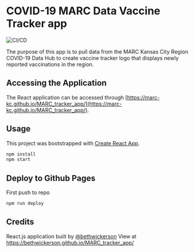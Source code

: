 # COVID-19 MARC Data Vaccine Tracker app

![CI/CD](https://github.com/MARC-KC/MARC_tracker_app/workflows/CI/CD/badge.svg)

The purpose of this app is to pull data from the MARC Kansas City Region COVID-19 Data Hub to create vaccine tracker logo that displays newly reported vaccinations in the region.

## Accessing the Application
The React application can be accessed through [https://marc-kc.github.io/MARC_tracker_app/](https://marc-kc.github.io/MARC_tracker_app/).

## Usage
This project was bootstrapped with [Create React App](https://github.com/facebook/create-react-app).

```sh
npm install
npm start
```

## Deploy to Github Pages

First push to repo

```sh
npm run deploy
```

## Credits
React.js application built by [@bethwickerson](https://github.com/bethwickerson)
View at https://bethwickerson.github.io/MARC_tracker_app/
